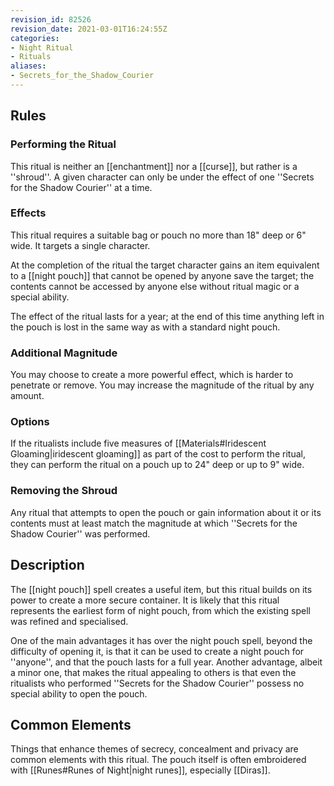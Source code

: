 ```yaml
---
revision_id: 82526
revision_date: 2021-03-01T16:24:55Z
categories:
- Night Ritual
- Rituals
aliases:
- Secrets_for_the_Shadow_Courier
---
```


## Rules

### Performing the Ritual
 

This ritual is neither an [[enchantment]] nor a [[curse]], but rather is a ''shroud''. A given character can only be under the effect of one ''Secrets for the Shadow Courier'' at a time.

### Effects
This ritual requires a suitable bag or pouch no more than 18" deep or 6" wide. It targets a single character.

At the completion of the ritual the target character gains an item equivalent to a [[night pouch]] that cannot be opened by anyone save the target; the contents cannot be accessed by anyone else without ritual magic or a special ability.

The effect of the ritual lasts for a year; at the end of this time anything left in the pouch is lost in the same way as with a standard night pouch.

### Additional Magnitude
You may choose to create a more powerful effect, which is harder to penetrate or remove. You may increase the magnitude of the ritual by any amount.

### Options
If the ritualists include five measures of [[Materials#Iridescent Gloaming|iridescent gloaming]] as part of the cost to perform the ritual, they can perform the ritual on a pouch up to 24" deep or up to 9" wide.

### Removing the Shroud
Any ritual that attempts to open the pouch or gain information about it or its contents must at least match the magnitude at which ''Secrets for the Shadow Courier'' was performed.

## Description

The [[night pouch]] spell creates a useful item, but this ritual builds on its power to create a more secure container. It is likely that this ritual represents the earliest form of night pouch, from which the existing spell was refined and specialised.

One of the main advantages it has over the night pouch spell, beyond the difficulty of opening it, is that it can be used to create a night pouch for ''anyone'', and that the pouch lasts for a full year. Another advantage, albeit a minor one, that makes the ritual appealing to others is that even the ritualists who performed ''Secrets for the Shadow Courier'' possess no special ability to open the pouch.

## Common Elements
Things that enhance themes of secrecy, concealment and privacy are common elements with this ritual. The pouch itself is often embroidered with [[Runes#Runes of Night|night runes]], especially [[Diras]].


